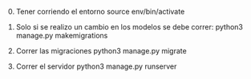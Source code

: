 0. Tener corriendo el entorno
   source env/bin/activate

1. Solo si se realizo un cambio en los modelos se debe correr:
   python3 manage.py makemigrations

2. Correr las migraciones
   python3 manage.py migrate

3. Correr el servidor
   python3 manage.py runserver
